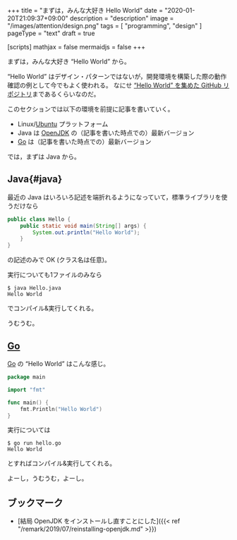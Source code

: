 +++
title = "まずは，みんな大好き Hello World"
date =  "2020-01-20T21:09:37+09:00"
description = "description"
image = "/images/attention/design.png"
tags = [ "programming", "design" ]
pageType = "text"
draft = true

[scripts]
  mathjax = false
  mermaidjs = false
+++

まずは，みんな大好き “Hello World” から。

“Hello World” はデザイン・パターンではないが，開発環境を構築した際の動作確認の例として今でもよく使われる。
なにせ [“Hello World” を集めた GitHub リポジトリ](https://github.com/leachim6/hello-world "leachim6/hello-world: Hello world in every computer language. Thanks to everyone who contributes to this, make sure to see CONTRIBUTING.md for contribution instructions!")まであるくらいなのだ。

このセクションでは以下の環境を前提に記事を書いていく。

- Linux/[Ubuntu] プラットフォーム
- Java は [OpenJDK] の（記事を書いた時点での）最新バージョン
- [Go] は（記事を書いた時点での）最新バージョン

では，まずは Java から。

## Java{#java}

最近の Java はいろいろ記述を端折れるようになっていて，標準ライブラリを使うだけなら

```java
public class Hello {
	public static void main(String[] args) {
		System.out.println("Hello World");
	}
}
```

の記述のみで OK (クラス名は任意)。

実行についても1ファイルのみなら

```text
$ java Hello.java
Hello World
```

でコンパイル&実行してくれる。

うむうむ。

## [Go]

[Go] の “Hello World” はこんな感じ。

```go
package main

import "fmt"

func main() {
	fmt.Println("Hello World")
}
```

実行については

```text
$ go run hello.go 
Hello World
```

とすればコンパイル&実行してくれる。

よーし，うむうむ，よーし。

## ブックマーク

- [結局 OpenJDK をインストールし直すことにした]({{< ref "/remark/2019/07/reinstalling-openjdk.md" >}})

[OpenJDK]: http://openjdk.java.net/
[Go]: https://golang.org/ "The Go Programming Language"
[Go 言語]: https://golang.org/ "The Go Programming Language"
[Ubuntu]: https://www.ubuntu.com/ "The leading operating system for PCs, IoT devices, servers and the cloud | Ubuntu"
